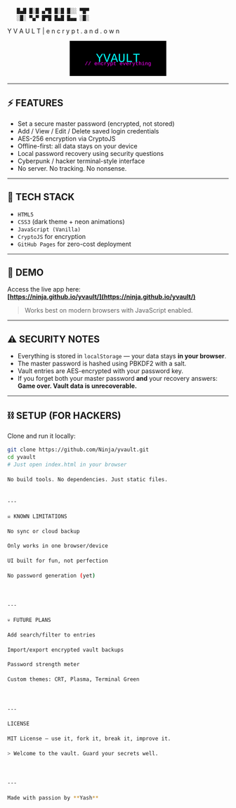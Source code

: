 
       █▄█ █░█ ▄▀█ █░█ █░░ ▀█▀
       ░█░ ▀▄▀ █▀█ █▄█ █▄▄ ░█░

Y V A U L T   |   e n c r y p t . a n d . o w n

<p align="center">
  <img src="logo.svg" width="220" alt="YVault Logo">
</p>

---

## ⚡ FEATURES

- Set a secure master password (encrypted, not stored)
- Add / View / Edit / Delete saved login credentials
- AES-256 encryption via CryptoJS
- Offline-first: all data stays on your device
- Local password recovery using security questions
- Cyberpunk / hacker terminal-style interface
- No server. No tracking. No nonsense.

---

## 🧪 TECH STACK

- `HTML5`  
- `CSS3` (dark theme + neon animations)  
- `JavaScript (Vanilla)`  
- `CryptoJS` for encryption  
- `GitHub Pages` for zero-cost deployment  

---

## 🚀 DEMO

Access the live app here:  
**[https://ninja.github.io/yvault/](https://ninja.github.io/yvault/)**

> Works best on modern browsers with JavaScript enabled.

---

## ⚠️ SECURITY NOTES

- Everything is stored in `localStorage` — your data stays **in your browser**.
- The master password is hashed using PBKDF2 with a salt.
- Vault entries are AES-encrypted with your password key.
- If you forget both your master password **and** your recovery answers:  
  **Game over. Vault data is unrecoverable.**

---

## ⛓️ SETUP (FOR HACKERS)

Clone and run it locally:

```bash
git clone https://github.com/Ninja/yvault.git
cd yvault
# Just open index.html in your browser

No build tools. No dependencies. Just static files.


---

☠️ KNOWN LIMITATIONS

No sync or cloud backup

Only works in one browser/device

UI built for fun, not perfection

No password generation (yet)



---

💀 FUTURE PLANS

Add search/filter to entries

Import/export encrypted vault backups

Password strength meter

Custom themes: CRT, Plasma, Terminal Green



---

LICENSE

MIT License — use it, fork it, break it, improve it.

> Welcome to the vault. Guard your secrets well.



---

Made with passion by **Yash**